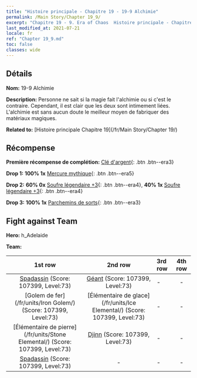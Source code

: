 ```yaml
---
title: "Histoire principale - Chapitre 19 - 19-9 Alchimie"
permalink: /Main Story/Chapter 19_9/
excerpt: "Chapitre 19 - 9. Era of Chaos  Histoire principale - Chapitre 19_9. 19-9 Alchimie"
last_modified_at: 2021-07-21
locale: fr
ref: "Chapter 19_9.md"
toc: false
classes: wide
---
```


## Détails

 **Nom:** 19-9 Alchimie

 **Description:** Personne ne sait si la magie fait l'alchimie ou si c'est le contraire. Cependant, il est clair que les deux sont intimement liées. L'alchimie est sans aucun doute le meilleur moyen de fabriquer des matériaux magiques.

 **Related to:** [Histoire principale Chapitre 19](/fr/Main Story/Chapter 19/)

## Récompense

 **Première récompense de complétion:** [Clé d'argent](/ItemsFR/con_693/){: .btn .btn--era3}

 **Drop 1:** **100% 1x** [Mercure mythique](/ItemsFR/mat_63/){: .btn .btn--era5}

 **Drop 2:** **60% 0x** [Soufre légendaire +3](/ItemsFR/mat_57/){: .btn .btn--era4}, **40% 1x** [Soufre légendaire +3](/ItemsFR/mat_57/){: .btn .btn--era4}

 **Drop 3:** **100% 1x** [Parchemins de sorts](/ItemsFR/con_694/){: .btn .btn--era3}


## Fight against Team
 **Hero:** h_Adelaide

 **Team:**


  | 1st row | 2nd row | 3rd row | 4th row |
  |:----:|:----:|:----|:----:|
  | [Spadassin](/fr/units/Swordsman/) (Score: 107399, Level:73)  | [Géant](/fr/units/Giant/) (Score: 107399, Level:73)  | - | - |
  | [Golem de fer](/fr/units/Iron Golem/) (Score: 107399, Level:73)  | [Élémentaire de glace](/fr/units/Ice Elemental/) (Score: 107399, Level:73)  | - | - |
  | [Élémentaire de pierre](/fr/units/Stone Elemental/) (Score: 107399, Level:73)  | [Djinn](/fr/units/Genie/) (Score: 107399, Level:73)  | - | - |
  | [Spadassin](/fr/units/Swordsman/) (Score: 107399, Level:73)  | - | - | - |


